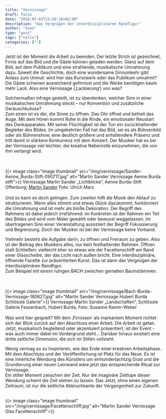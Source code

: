 ```yaml
---
title: "Vernissage"
draft: false
date: "2018-07-03T21:50:10+02:00"
description: "das Vergnügen der interdisziplinären Randfigur" 
auther: "Sven"
type: "post"
tags: ["cello"]
categories: [""]
---
```


Jetzt ist der Moment die Arbeit zu beenden. Der letzte Strich ist gezeichnet, Firnis auf das Bild und die Gäste können geladen werden. Glanz auf dem Bild, auf dem Publikum und eine strahlende, musikalische Umrahmung dazu. Soweit die Geschichte, doch eine wundersame Sinnumkehr gibt Anlass zum Unmut: wird hier das Kunstwerk oder das Publikum umrahmt? Die Gäste scheinen ausreichend gefirnisst und die Werke benötigen kaum mehr Lack. Also eine Vernissage (‚Lackierung‘) von was?  

Solchermaßen infrage gestellt, ist zu überdenken, welcher Sinn in einer musikalischen Umrahmung steckt – nur Konvention und zusätzliche Geräuschkulisse?  
Zum einen ist es der, die Sinne zu öffnen. Das Ohr öffnet und befreit das Auge. Mit dem Hören kommt Ruhe in die Rinde, ein emotionaler Neustart des Denkapparates. Mit seiner Flüchtigkeit ist der Ton ein zurückhaltender Begleiter des Bildes. Im umgekehrten Fall hat das Bild, sei es als Bühnenbild oder als Bühnenshow, eine deutlich größere und anhaltendere Präsenz und tritt damit in stärkere Konkurrenz mit dem Konzert. Der Musiker hat es bei der Vernissage viel leichter, die kreative Nebenrolle einzunehmen, die von ihm verlangt wird.  

<br>
<br>
{{< image class="image thumbnail" src="/img/vernissage/Sander-Aenne_Burda-Stift-090717.jpg" alt="Martin Sander Vernissage Aenne Burda stift">}}
Vernissage Martin Sander „Lichtblicke“, Aenne Burda-Stift Offenburg;  
<a href="http://www.sander-martin.de/" style="text-decoration: underline;" target="_blank">Martin Sander</a>  
Foto: Ulrich Marx  

<br>
<br>
Und so kann es doch gelingen. Zum zweiten hilft die Musik den Ablauf zu strukturieren. Wenn alles stimmt und etwas Glück dazukommt, funktioniert die Umrahmung und ist mehr als bloße Dekoration. Der Begriff des Rahmens ist dabei jedoch irreführend: im Konkreten ist der Rahmen ein Teil des Bildes und wird vom Maler gewählt oder bewusst weggelassen. Im übertragenen Sinn einer Veranstaltung assoziiert der Begriff Fokussierung und Begrenzung. Doch der Musiker ist bei der Vernissage keine Vorband.  

Vielmehr besteht die Aufgabe darin, zu öffnen und Freiraum zu geben. Also ist der Beitrag des Musikers alles, nur kein festhaltender Rahmen. Öffnen statt Schließen: vielleicht eher so etwas wie der Facettenschliff am Rand einer Glasscheibe, der das Licht nach außen bricht. Eine interdisziplinäre, öffnende Facette zur präsentierten Kunst. Das ist dann das Vergnügen der interdisziplinären Randfigur.  
Zum Beispiel mit einem ruhigen BACH zwischen gemalten Baumstämmen.  

<br>
<br>
{{< image class="image thumbnail" src="/img/vernissage/Bach-Burda-Vernissage-180627.jpg" alt="Martin Sander Vernissage Hubert Burda Schlössle Galerie">}}
Vernissage Martin Sander „Landschaften“,  
Schlössle Galerie Fessenbach, Hubert Burda;  
Foto: Susanne Ramm-Weber  

<br>
<br>
Was wird hier gespielt?  
Mit dem ‚Firnissen‘ als markantem Moment richtet sich der Blick zurück auf den Abschluss einer Arbeit. Die Arbeit ist getan.  
Jetzt, musikalisch begleitend oder akzentuiert präsentiert, ist der Event - was auch immer dabei im Vordergrund steht…  
Darüber hinaus existiert eine dritte zeitliche Dimension, die sich im Stillen vollzieht.  

Wenig vermag so zu Inspirieren, wie das Ende einer kreativen Arbeitsphase. Mit dem Abschluss und der Veröffentlichung ist Platz für das Neue. Es ist eine innerliche Wendung des Künstlers um einhundertachtzig Grad und die Grundierung einer neuen Leinwand wäre jetzt das entsprechende Ritual zur Vernissage.  
Ein stiller Moment zwischen der Zeit. Nur die imaginäre Zeitlupe dieser Wendung scheint die Zeit stehen zu lassen. Das Jetzt, ohne einen eigenen Zeitraum, ist nur die zeitliche Abbruchkante der Vergangenheit zur Zukunft.  

<br>
{{< image class="image thumbnail" src="/img/vernissage/Facettenschliff.jpg" alt="Martin Sander Vernissage Glas Facettenschliff">}}




